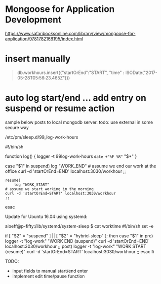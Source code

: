 # Mongoose for Application Development
https://www.safaribooksonline.com/library/view/mongoose-for-application/9781782168195/index.html

# insert manually
> db.workhours.insert({"startOrEnd":"START", "time" : ISODate("2017-05-28T05:56:23.465Z")})


# auto log start/end ... add entry on suspend or resume action
sample below posts to local mongodb server. todo: use external in some secure way

/etc/pm/sleep.d/99_log-work-hours

#!/bin/sh



function log() {
    logger -t 99log-work-hours `date +"%F %R"` "$*"
}

case "$1" in
    suspend)
        log "WORK_END"
	# assume we end our work at the office
	curl -d 'startOrEnd=END' localhost:3030/workhour
        ;;

    resume)
        log "WORK_START"
	# assume we start working in the morning
	curl -d 'startOrEnd=START' localhost:3030/workhour
	;;
esac

Update for Ubuntu 16.04 using systemd:

aloeff@p-fifty:/lib/systemd/system-sleep $ cat worktime 
#!/bin/sh
set -e

if [ "$2" = "suspend" ] || [ "$2" = "hybrid-sleep" ]; then
    case "$1" in
        pre)
		logger -t "log-work" "WORK END (suspend)"
		curl -d 'startOrEnd=END' localhost:3030/workhour
		;;
        post)
                logger -t "log-work" "WORK START (resume)"
                curl -d 'startOrEnd=START' localhost:3030/workhour
                ;;
    esac
fi




TODO:
- input fields to manual start/end enter
- implement edit time/pause function
